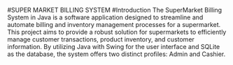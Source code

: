 #SUPER MARKET BILLING SYSTEM
#Introduction
The SuperMarket Billing System in Java is a software application designed to streamline and automate billing and inventory management processes for a supermarket. This project aims to provide a robust solution for supermarkets to efficiently manage customer transactions, product inventory, and customer information. By utilizing Java with Swing for the user interface and SQLite as the database, the system offers two distinct profiles: Admin and Cashier.
